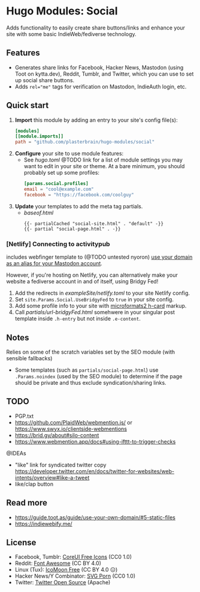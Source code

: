 # Hugo Modules: Social
Adds functionality to easily create share buttons/links and enhance your site with some basic IndieWeb/fediverse technology.

## Features
- Generates share links for Facebook, Hacker News, Mastodon (using Toot on kytta.dev), Reddit, Tumblr, and Twitter, which you can use to set up social share buttons.
- Adds `rel="me"` tags for verification on Mastodon, IndieAuth login, etc.

## Quick start

1. **Import** this module by adding an entry to your site's config file(s):
    ```toml
    [modules]
    [[module.imports]]
    path = "github.com/plasterbrain/hugo-modules/social"
    ```
1. **Configure** your site to use module features:
    - See *hugo.toml* @TODO link for a list of module settings you may want to edit in your site or theme. At a bare minimum, you should probably set up some profiles:
      ```toml
      [params.social.profiles]
      email = "cool@example.com"
      facebook = "https://facebook.com/coolguy"
      ```
1. **Update** your templates to add the meta tag partials.
    - *baseof.html*
      ```golang
      {{- partialCached "social-site.html" . "default" -}}
      {{- partial "social-page.html" . -}}
      ```

### [Netlify] Connecting to activitypub
includes webfinger template to (@TODO untested nyoron) [use your domain as an alias for your Mastodon account](https://guide.toot.as/guide/use-your-own-domain/#5-static-files).

However, if you're hosting on Netlify, you can alternatively make your website a fediverse account in and of itself, using Bridgy Fed!

1. Add the redirects in *exampleSite/netlify.toml* to your site Netlify config.
1. Set `site.Params.Social.UseBridgyFed` to `true` in your site config.
1. Add some profile info to your site with [microformats2 h-card](https://fed.brid.gy/docs#profile) markup.
1. Call *partials/url-bridgyFed.html* somehwere in your singular post template inside `.h-entry` but not inside `.e-content`.

## Notes
Relies on some of the scratch variables set by the SEO module (with sensible fallbacks)

- Some templates (such as `partials/social-page.html`) use `.Params.noindex` (used by the SEO module) to determine if the page should be private and thus exclude syndication/sharing links.

## TODO
- PGP.txt
- https://github.com/PlaidWeb/webmention.js/ or https://www.swyx.io/clientside-webmentions
- https://brid.gy/about#silo-content
- https://www.webmention.app/docs#using-ifttt-to-trigger-checks

@IDEAs
- "like" link for syndicated twitter copy https://developer.twitter.com/en/docs/twitter-for-websites/web-intents/overview#like-a-tweet
- like/clap button

## Read more
- https://guide.toot.as/guide/use-your-own-domain/#5-static-files
- https://indiewebify.me/

## License
- Facebook, Tumblr: [CoreUI Free Icons](https://github.com/coreui/coreui-icons#brand-icons) (CC0 1.0)
- Reddit: [Font Awesome](https://github.com/FortAwesome/Font-Awesome/#license) (CC BY 4.0)
- Linux (Tux): [IcoMoon Free](https://github.com/Keyamoon/IcoMoon-Free/blob/master/License.txt) (CC BY 4.0 😑)
- Hacker News/Y Combinator: [SVG Porn](https://github.com/gilbarbara/logos/blob/master/LICENSE.txt) (CC0 1.0)
- Twitter: [Twitter Open Source](https://github.com/twitter/opensource-website/blob/main/LICENSE) (Apache)
